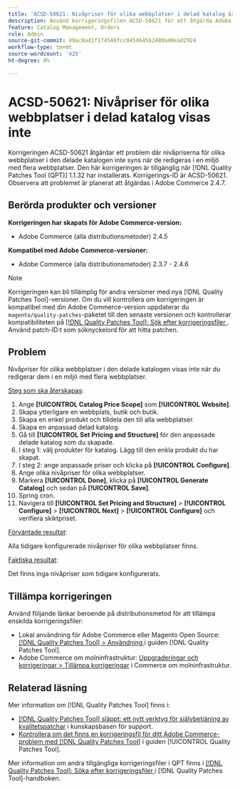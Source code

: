 ```yaml
---
title: 'ACSD-50621: Nivåpriser för olika webbplatser i delad katalog är inte synliga'
description: Använd korrigeringsfilen ACSD-50621 för att åtgärda Adobe Commerce-problemet där nivåpriserna för olika webbplatser i den delade katalogen inte syns när de redigeras i en miljö med flera webbplatser.
feature: Catalog Management, Orders
role: Admin
source-git-commit: 49ac8ad1f174546fcc0454645b2480a40ead2924
workflow-type: tm+mt
source-wordcount: '425'
ht-degree: 0%

---
```


# ACSD-50621: Nivåpriser för olika webbplatser i delad katalog visas inte

Korrigeringen ACSD-50621 åtgärdar ett problem där nivåpriserna för olika webbplatser i den delade katalogen inte syns när de redigeras i en miljö med flera webbplatser. Den här korrigeringen är tillgänglig när [!DNL Quality Patches Tool (QPT)] 1.1.32 har installerats. Korrigerings-ID är ACSD-50621. Observera att problemet är planerat att åtgärdas i Adobe Commerce 2.4.7.

## Berörda produkter och versioner

**Korrigeringen har skapats för Adobe Commerce-version:**

* Adobe Commerce (alla distributionsmetoder) 2.4.5

**Kompatibel med Adobe Commerce-versioner:**

* Adobe Commerce (alla distributionsmetoder) 2.3.7 - 2.4.6

>[!NOTE]
>
>Korrigeringen kan bli tillämplig för andra versioner med nya [!DNL Quality Patches Tool]-versioner. Om du vill kontrollera om korrigeringen är kompatibel med din Adobe Commerce-version uppdaterar du `magento/quality-patches`-paketet till den senaste versionen och kontrollerar kompatibiliteten på [[!DNL Quality Patches Tool]: Sök efter korrigeringsfiler ](https://experienceleague.adobe.com/tools/commerce-quality-patches/index.html). Använd patch-ID:t som söknyckelord för att hitta patchen.

## Problem

Nivåpriser för olika webbplatser i den delade katalogen visas inte när du redigerar dem i en miljö med flera webbplatser.

<u>Steg som ska återskapas</u>:

1. Ange **[!UICONTROL Catalog Price Scope]** som **[!UICONTROL Website]**.
1. Skapa ytterligare en webbplats, butik och butik.
1. Skapa en enkel produkt och tilldela den till alla webbplatser.
1. Skapa en anpassad delad katalog.
1. Gå till **[!UICONTROL Set Pricing and Structure]** för den anpassade delade katalog som du skapade.
1. I steg 1: välj produkter för katalog. Lägg till den enkla produkt du har skapat.
1. I steg 2: ange anpassade priser och klicka på **[!UICONTROL Configure]**.
1. Ange olika nivåpriser för olika webbplatser.
1. Markera **[!UICONTROL Done]**, klicka på **[!UICONTROL Generate Catalog]** och sedan på **[!UICONTROL Save]**.
1. Spring cron.
1. Navigera till **[!UICONTROL Set Pricing and Structure]** > **[!UICONTROL Configure]** > **[!UICONTROL Next]** > **[!UICONTROL Configure]** och verifiera skiktpriset.

<u>Förväntade resultat</u>:

Alla tidigare konfigurerade nivåpriser för olika webbplatser finns.

<u>Faktiska resultat</u>:

Det finns inga nivåpriser som tidigare konfigurerats.

## Tillämpa korrigeringen

Använd följande länkar beroende på distributionsmetod för att tillämpa enskilda korrigeringsfiler:

* Lokal användning för Adobe Commerce eller Magento Open Source: [[!DNL Quality Patches Tool] > Användning ](https://experienceleague.adobe.com/docs/commerce-operations/tools/quality-patches-tool/usage.html) i guiden [!DNL Quality Patches Tool].
* Adobe Commerce om molninfrastruktur: [Uppgraderingar och korrigeringar > Tillämpa korrigeringar](https://experienceleague.adobe.com/docs/commerce-cloud-service/user-guide/develop/upgrade/apply-patches.html) i Commerce om molninfrastruktur.

## Relaterad läsning

Mer information om [!DNL Quality Patches Tool] finns i:

* [[!DNL Quality Patches Tool] släppt: ett nytt verktyg för självbetjäning av kvalitetspatchar](https://experienceleague.adobe.com/en/docs/commerce-knowledge-base/kb/announcements/commerce-announcements/magento-quality-patches-released-new-tool-to-self-serve-quality-patches) i kunskapsbasen för support.
* [Kontrollera om det finns en korrigeringsfil för ditt Adobe Commerce-problem med  [!DNL Quality Patches Tool]](/help/tools/quality-patches-tool/patches-available-in-qpt/check-patch-for-magento-issue-with-magento-quality-patches.md) i guiden [!UICONTROL Quality Patches Tool].


Mer information om andra tillgängliga korrigeringsfiler i QPT finns i [[!DNL Quality Patches Tool]: Söka efter korrigeringsfiler ](https://experienceleague.adobe.com/tools/commerce-quality-patches/index.html) i [!DNL Quality Patches Tool]-handboken.
